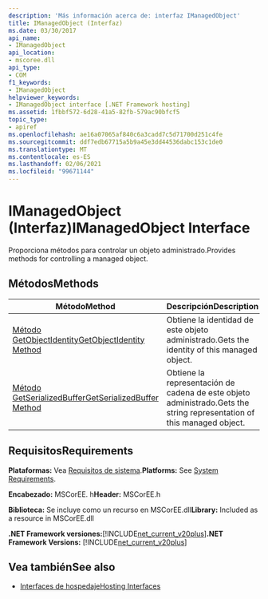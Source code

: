```yaml
---
description: 'Más información acerca de: interfaz IManagedObject'
title: IManagedObject (Interfaz)
ms.date: 03/30/2017
api_name:
- IManagedObject
api_location:
- mscoree.dll
api_type:
- COM
f1_keywords:
- IManagedObject
helpviewer_keywords:
- IManagedObject interface [.NET Framework hosting]
ms.assetid: 1fbbf572-6d28-41a5-82fb-579ac90bfcf5
topic_type:
- apiref
ms.openlocfilehash: ae16a07065af840c6a3cadd7c5d71700d251c4fe
ms.sourcegitcommit: ddf7edb67715a5b9a45e3dd44536dabc153c1de0
ms.translationtype: MT
ms.contentlocale: es-ES
ms.lasthandoff: 02/06/2021
ms.locfileid: "99671144"
---
```

# <a name="imanagedobject-interface"></a><span data-ttu-id="f1e8c-103">IManagedObject (Interfaz)</span><span class="sxs-lookup"><span data-stu-id="f1e8c-103">IManagedObject Interface</span></span>

<span data-ttu-id="f1e8c-104">Proporciona métodos para controlar un objeto administrado.</span><span class="sxs-lookup"><span data-stu-id="f1e8c-104">Provides methods for controlling a managed object.</span></span>  
  
## <a name="methods"></a><span data-ttu-id="f1e8c-105">Métodos</span><span class="sxs-lookup"><span data-stu-id="f1e8c-105">Methods</span></span>  
  
|<span data-ttu-id="f1e8c-106">Método</span><span class="sxs-lookup"><span data-stu-id="f1e8c-106">Method</span></span>|<span data-ttu-id="f1e8c-107">Descripción</span><span class="sxs-lookup"><span data-stu-id="f1e8c-107">Description</span></span>|  
|------------|-----------------|  
|[<span data-ttu-id="f1e8c-108">Método GetObjectIdentity</span><span class="sxs-lookup"><span data-stu-id="f1e8c-108">GetObjectIdentity Method</span></span>](imanagedobject-getobjectidentity-method.md)|<span data-ttu-id="f1e8c-109">Obtiene la identidad de este objeto administrado.</span><span class="sxs-lookup"><span data-stu-id="f1e8c-109">Gets the identity of this managed object.</span></span>|  
|[<span data-ttu-id="f1e8c-110">Método GetSerializedBuffer</span><span class="sxs-lookup"><span data-stu-id="f1e8c-110">GetSerializedBuffer Method</span></span>](imanagedobject-getserializedbuffer-method.md)|<span data-ttu-id="f1e8c-111">Obtiene la representación de cadena de este objeto administrado.</span><span class="sxs-lookup"><span data-stu-id="f1e8c-111">Gets the string representation of this managed object.</span></span>|  
  
## <a name="requirements"></a><span data-ttu-id="f1e8c-112">Requisitos</span><span class="sxs-lookup"><span data-stu-id="f1e8c-112">Requirements</span></span>  

 <span data-ttu-id="f1e8c-113">**Plataformas:** Vea [Requisitos de sistema](../../get-started/system-requirements.md).</span><span class="sxs-lookup"><span data-stu-id="f1e8c-113">**Platforms:** See [System Requirements](../../get-started/system-requirements.md).</span></span>  
  
 <span data-ttu-id="f1e8c-114">**Encabezado:** MSCorEE. h</span><span class="sxs-lookup"><span data-stu-id="f1e8c-114">**Header:** MSCorEE.h</span></span>  
  
 <span data-ttu-id="f1e8c-115">**Biblioteca:** Se incluye como un recurso en MSCorEE.dll</span><span class="sxs-lookup"><span data-stu-id="f1e8c-115">**Library:** Included as a resource in MSCorEE.dll</span></span>  
  
 <span data-ttu-id="f1e8c-116">**.NET Framework versiones:**[!INCLUDE[net_current_v20plus](../../../../includes/net-current-v20plus-md.md)]</span><span class="sxs-lookup"><span data-stu-id="f1e8c-116">**.NET Framework Versions:** [!INCLUDE[net_current_v20plus](../../../../includes/net-current-v20plus-md.md)]</span></span>  
  
## <a name="see-also"></a><span data-ttu-id="f1e8c-117">Vea también</span><span class="sxs-lookup"><span data-stu-id="f1e8c-117">See also</span></span>

- [<span data-ttu-id="f1e8c-118">Interfaces de hospedaje</span><span class="sxs-lookup"><span data-stu-id="f1e8c-118">Hosting Interfaces</span></span>](hosting-interfaces.md)
